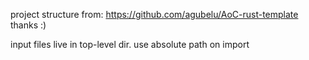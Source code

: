 project structure from: https://github.com/agubelu/AoC-rust-template thanks :)

input files live in top-level dir. use absolute path on import